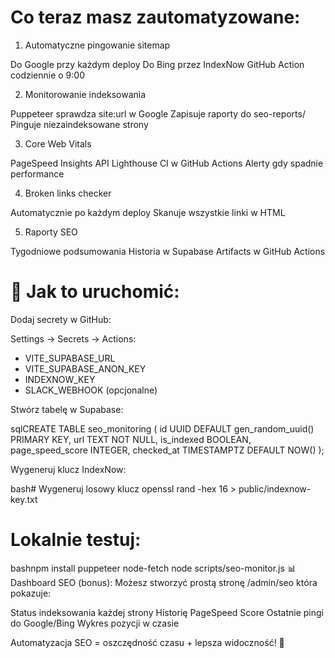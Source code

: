 #  Co teraz masz zautomatyzowane:
1. Automatyczne pingowanie sitemap

Do Google przy każdym deploy
Do Bing przez IndexNow
GitHub Action codziennie o 9:00

2. Monitorowanie indeksowania

Puppeteer sprawdza site:url w Google
Zapisuje raporty do seo-reports/
Pinguje niezaindeksowane strony

3. Core Web Vitals

PageSpeed Insights API
Lighthouse CI w GitHub Actions
Alerty gdy spadnie performance

4. Broken links checker

Automatycznie po każdym deploy
Skanuje wszystkie linki w HTML

5. Raporty SEO

Tygodniowe podsumowania
Historia w Supabase
Artifacts w GitHub Actions

# 🚀 Jak to uruchomić:

Dodaj secrety w GitHub:

Settings → Secrets → Actions:
- VITE_SUPABASE_URL
- VITE_SUPABASE_ANON_KEY  
- INDEXNOW_KEY
- SLACK_WEBHOOK (opcjonalne)

Stwórz tabelę w Supabase:

sqlCREATE TABLE seo_monitoring (
  id UUID DEFAULT gen_random_uuid() PRIMARY KEY,
  url TEXT NOT NULL,
  is_indexed BOOLEAN,
  page_speed_score INTEGER,
  checked_at TIMESTAMPTZ DEFAULT NOW()
);

Wygeneruj klucz IndexNow:

bash# Wygeneruj losowy klucz
openssl rand -hex 16 > public/indexnow-key.txt

# Lokalnie testuj:

bashnpm install puppeteer node-fetch
node scripts/seo-monitor.js
📊 Dashboard SEO (bonus):
Możesz stworzyć prostą stronę /admin/seo która pokazuje:

Status indeksowania każdej strony
Historię PageSpeed Score
Ostatnie pingi do Google/Bing
Wykres pozycji w czasie

Automatyzacja SEO = oszczędność czasu + lepsza widoczność! 🎯